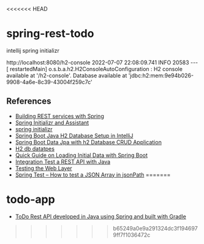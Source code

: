 <<<<<<< HEAD
# spring-rest-todo

intellij spring initializr

http://localhost:8080/h2-console
2022-07-07 22:08:09.741 INFO 20583 --- [ restartedMain] o.s.b.a.h2.H2ConsoleAutoConfiguration : H2 console available at '/h2-console'. Database available at 'jdbc:h2:mem:9e94b026-9908-4a6e-8c39-43004f259c7c'

## References

- [Building REST services with Spring](https://spring.io/guides/tutorials/rest/)
- [Spring Initializr and Assistant](https://plugins.jetbrains.com/plugin/18622-spring-initializr-and-assistant)
- [spring initializr](https://start.spring.io/)
- [Spring Boot Java H2 Database Setup in IntelliJ](https://www.youtube.com/watch?v=8QBJMxyXIqc)
- [Spring Boot Data Jpa with h2 Database CRUD Application](https://www.youtube.com/watch?v=Flq7fQRjXx8)
- [H2 db datatpes](http://www.h2database.com/html/datatypes.html#bigint_type)
- [Quick Guide on Loading Initial Data with Spring Boot](https://www.baeldung.com/spring-boot-data-sql-and-schema-sql)
- [Integration Test a REST API with Java](https://www.baeldung.com/integration-testing-a-rest-api)
- [Testing the Web Layer](https://spring.io/guides/gs/testing-web/)
- [Spring Test – How to test a JSON Array in jsonPath](https://mkyong.com/spring-boot/spring-test-how-to-test-a-json-array-in-jsonpath/)
=======
# todo-app

- [ToDo Rest API developed in Java using Spring and built with Gradle](./api/spring-gradle/README.md)
>>>>>>> b65249a0e9a291324dc3f1946979ff7f1036472c
